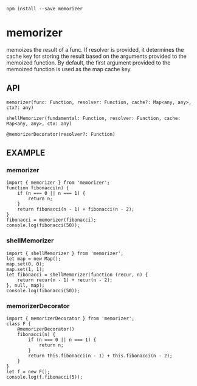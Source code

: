 ```
npm install --save memorizer
```

# memorizer
memoizes the result of a func. If resolver is provided, it determines the cache key for storing the result based on the arguments provided to the memoized function. By default, the first argument provided to the memoized function is used as the map cache key.

## API
```
memorizer(func: Function, resolver: Function, cache?: Map<any, any>, ctx?: any)
```
```
shellMemorizer(fundamental: Function, resolver: Function, cache: Map<any, any>, ctx: any)
```
```
@memorizerDecorator(resolver?: Function)
```

## EXAMPLE
### memorizer
```
import { memorizer } from 'memorizer';
function fibonacci(n) {
    if (n === 0 || n === 1) {
        return n;
    }
    return fibonacci(n - 1) + fibonacci(n - 2);
}
fibonacci = memorizer(fibonacci);
console.log(fibonacci(50));
```

### shellMemorizer
```
import { shellMemorizer } from 'memorizer';
let map = new Map();
map.set(0, 0);
map.set(1, 1);
let fibonacci = shellMemorizer(function (recur, n) {
    return recur(n - 1) + recur(n - 2);
}, null, map);
console.log(fibonacci(50));
```

### memorizerDecorator
```
import { memorizerDecorator } from 'memorizer';
class F {
    @memorizerDecorator()
    fibonacci(n) {
        if (n === 0 || n === 1) {
            return n;
        }
        return this.fibonacci(n - 1) + this.fibonacci(n - 2);
    }
}
let f = new F();
console.log(f.fibonacci(5));
```
